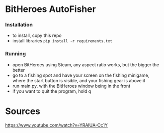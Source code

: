 # BitHeroes AutoFisher

### Installation
- to install, copy this repo
- install libraries `pip install -r requirements.txt`

### Running
- open BitHeroes using Steam, any aspect ratio works, but the bigger the better
- go to a fishing spot and have your screen on the fishing minigame, where the start button is visible, and your fishing gear is above it
- run main.py, with the BitHeroes window being in the front
- if you want to quit the program, hold q

# Sources
https://www.youtube.com/watch?v=YRAIUA-Oc1Y
